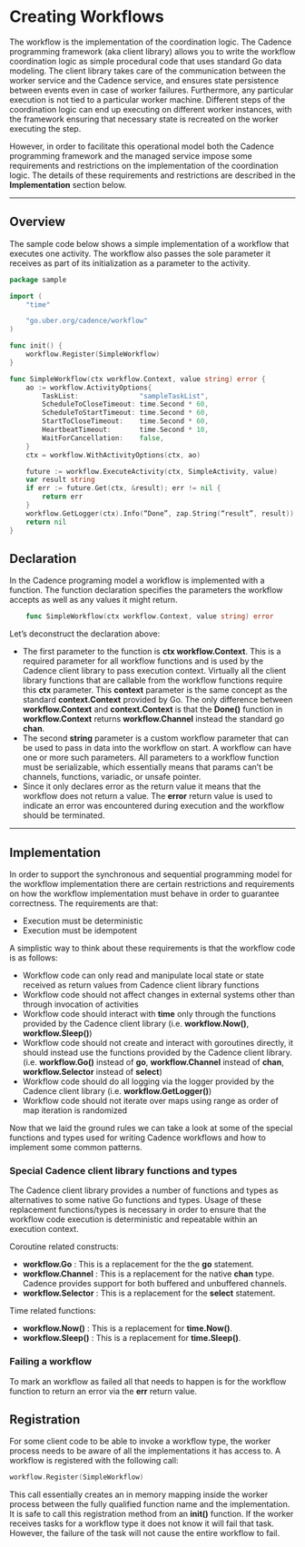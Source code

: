 # Creating Workflows

The workflow is the implementation of the coordination logic. The Cadence programming framework 
(aka client library) allows you to write the workflow coordination logic as simple procedural code 
that uses standard Go data modeling. The client library takes care of the communication between 
the worker service and the Cadence service, and ensures state persistence between events even in 
case of worker failures. Furthermore, any particular execution is not tied to a particular worker 
machine. Different steps of the coordination logic can end up executing on different worker 
instances, with the framework ensuring that necessary state is recreated on the worker executing 
the step.

However, in order to facilitate this operational model both the Cadence programming framework and 
the managed service impose some requirements and restrictions on the implementation of the 
coordination logic. The details of these requirements and restrictions are described in the 
**Implementation** section below.

----

## Overview

The sample code below shows a simple implementation of a workflow that executes one activity. The 
workflow also passes the sole parameter it receives as part of its initialization as a parameter 
to the activity.

``` go
package sample

import (
    "time"

    "go.uber.org/cadence/workflow"
)

func init() {
    workflow.Register(SimpleWorkflow)
}

func SimpleWorkflow(ctx workflow.Context, value string) error {
    ao := workflow.ActivityOptions{
        TaskList:               "sampleTaskList",
        ScheduleToCloseTimeout: time.Second * 60,
        ScheduleToStartTimeout: time.Second * 60,
        StartToCloseTimeout:    time.Second * 60,
        HeartbeatTimeout:       time.Second * 10,
        WaitForCancellation:    false,
    }
    ctx = workflow.WithActivityOptions(ctx, ao)

    future := workflow.ExecuteActivity(ctx, SimpleActivity, value)
    var result string
    if err := future.Get(ctx, &result); err != nil {
        return err
    }
    workflow.GetLogger(ctx).Info(“Done”, zap.String(“result”, result))
    return nil
}
```

## Declaration

In the Cadence programing model a workflow is implemented with a function. The function declaration
specifies the parameters the workflow accepts as well as any values it might return.

``` go
    func SimpleWorkflow(ctx workflow.Context, value string) error
```

Let’s deconstruct the declaration above:

* The first parameter to the function is **ctx workflow.Context**. This is a required parameter for
  all workflow functions and is used by the Cadence client library to pass execution context. 
  Virtually all the client library functions that are callable from the workflow functions require 
  this **ctx** parameter. This **context** parameter is the same concept as the standard 
  **context.Context** provided by Go. The only difference between **workflow.Context** and 
  **context.Context** is that the **Done()** function in **workflow.Context** returns 
  **workflow.Channel** instead the standard go **chan**.
* The second **string** parameter is a custom workflow parameter that can be used to pass in data 
  into the workflow on start. A workflow can have one or more such parameters. All parameters to a
  workflow function must be serializable, which essentially means that params can’t be channels, 
  functions, variadic, or unsafe pointer.
* Since it only declares error as the return value it means that the workflow does not return a 
  value. The **error** return value is used to indicate an error was encountered during execution 
  and the workflow should be terminated.

---

## Implementation

In order to support the synchronous and sequential programming model for the workflow 
implementation there are certain restrictions and requirements on how the workflow implementation 
must behave in order to guarantee correctness. The requirements are that:

* Execution must be deterministic
* Execution must be idempotent

A simplistic way to think about these requirements is that the workflow code is as follows:

* Workflow code can only read and manipulate local state or state received as return values from 
  Cadence client library functions
* Workflow code should not affect changes in external systems other than through invocation 
  of activities
* Workflow code should interact with **time** only through the functions provided by the Cadence 
  client library (i.e. **workflow.Now()**, **workflow.Sleep()**)
* Workflow code should not create and interact with goroutines directly, it should instead use the 
  functions provided by the Cadence client library. (i.e. **workflow.Go()** instead of **go**, 
  **workflow.Channel** instead of **chan**, **workflow.Selector** instead of **select**)
* Workflow code should do all logging via the logger provided by the Cadence client library 
  (i.e. **workflow.GetLogger()**)
* Workflow code should not iterate over maps using range as order of map iteration is randomized

Now that we laid the ground rules we can take a look at some of the special functions and types 
used for writing Cadence workflows and how to implement some common patterns.

### Special Cadence client library functions and types

The Cadence client library provides a number of functions and types as alternatives to some native 
Go functions and types. Usage of these replacement functions/types is necessary in order to ensure 
that the workflow code execution is deterministic and repeatable within an execution context.

Coroutine related constructs:

* **workflow.Go** : This is a replacement for the the **go** statement.
* **workflow.Channel** : This is a replacement for the native **chan** type. Cadence provides 
  support for both buffered and unbuffered channels.
* **workflow.Selector** : This is a replacement for the **select** statement.

Time related functions:

* **workflow.Now()** : This is a replacement for **time.Now()**.
* **workflow.Sleep()** : This is a replacement for **time.Sleep()**.

### Failing a workflow

To mark an workflow as failed all that needs to happen is for the workflow function to return an 
error via the **err** return value.

## Registration

For some client code to be able to invoke a workflow type, the worker process needs to be aware of 
all the implementations it has access to. A workflow is registered with the following call:

``` go
workflow.Register(SimpleWorkflow)
```

This call essentially creates an in memory mapping inside the worker process between the fully 
qualified function name and the implementation. It is safe to call this registration method from 
an **init()** function. If the worker receives tasks for a workflow type it does not know it will 
fail that task. However, the failure of the task will not cause the entire workflow to fail.
